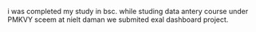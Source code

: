 i was completed my study in bsc. 
while studing data antery course under PMKVY sceem at nielt daman we submited exal dashboard project. 
